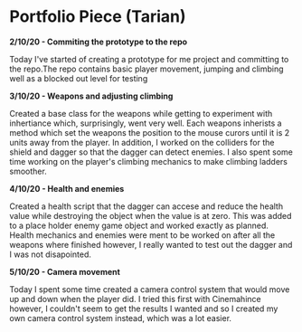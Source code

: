 # Portfolio Piece (Tarian)

<b>2/10/20 - Commiting the prototype to the repo</b>

Today I've started of creating a prototype for me project and committing to the repo.The repo contains basic player movement, jumping and climbing well as a blocked out level for testing


<b> 3/10/20 - Weapons and adjusting climbing</b>
  
Created a base class for the weapons while getting to experiment with inhertiance which, surprisingly, went very well. Each weapons inherists a method which set the weapons the position to the mouse curors until it is 2 units away from the player. In addition, I worked on the colliders for the shield and dagger so that the dagger can detect enemies. I also spent some time working on the player's climbing mechanics to make climbing ladders smoother.


<b> 4/10/20 - Health and enemies</b>

Created a health script that the dagger can accese and reduce the health value while destroying the object when the value is at zero. This was added to a place holder enemy game object and worked exactly as planned. Health mechanics and enemies were ment to be worked on after all the weapons where finished however, I really wanted to test out the dagger and I was not disapointed.

<b>5/10/20 - Camera movement</b>

Today I spent some time created a camera control system that would move up and down when the player did. I tried this first with Cinemahince however, I couldn't seem to get the results I wanted and so I created my own camera control system instead, which was a lot easier. 
